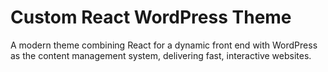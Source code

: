
# Custom React WordPress Theme

A modern theme combining React for a dynamic front end with WordPress as the content management system, delivering fast, interactive websites.
